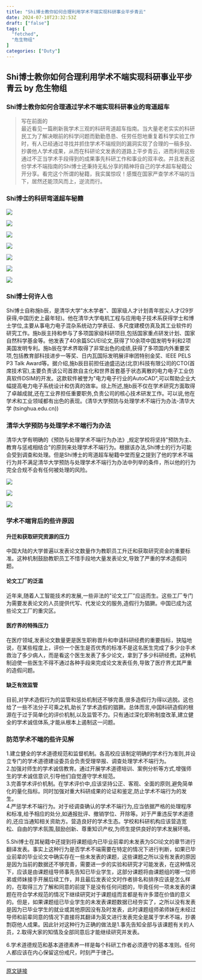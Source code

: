 ```yaml
---
title: "Shi博士教你如何合理利用学术不端实现科研事业平步青云"
date: 2024-07-10T23:32:53Z
draft: ["false"]
tags: [
  "fetched",
  "危生物组"
]
categories: ["Duty"]
---
```

Shi博士教你如何合理利用学术不端实现科研事业平步青云 by 危生物组
------
<div><section><section><h1><span>Shi博士教你如何合理通过学术不端实现科研事业的弯道超车</span></h1><blockquote><p>写在前面的<br>最近看见一篇刷新我学术三观的科研弯道超车指南。当大量老老实实的科研民工为了解决眼前的科学问题而勤勤恳恳、任劳任怨地重复着科学实验工作时，有人已经通过寻找并抓住学术不端规则的漏洞实现了合理的一稿多投、抄袭他人学术成果，从而在科研论文发表的道路上平步青云，进而利用这些通过不正当学术手段得到的成果事先科研工作和事业的双丰收。并且发表这份学术不端指南的Shi博士还秉持无私分享的精神将自己的学术超车秘籍公开分享。看完这个所谓的秘籍，我实属惊叹！感慨在国家严查学术不端的当下，居然还能顶风而上，逆流而行。</p></blockquote><h3><span>Shi博士的科研弯道超车秘籍</span></h3><p><img data-galleryid="" data-imgfileid="100001554" data-ratio="0.8691695108077361" data-s="300,640" data-src="https://mmbiz.qpic.cn/sz_mmbiz_png/V6qOSNufyVSRSeaRkKhPExIDpIibmYahCCkpm3GzXqoia6ghbL8nEktV5SNnc7YHFdEtN6icThIUY6FKUhnn326WQ/640?wx_fmt=png&amp;from=appmsg" data-type="png" data-w="879" src="https://mmbiz.qpic.cn/sz_mmbiz_png/V6qOSNufyVSRSeaRkKhPExIDpIibmYahCCkpm3GzXqoia6ghbL8nEktV5SNnc7YHFdEtN6icThIUY6FKUhnn326WQ/640?wx_fmt=png&amp;from=appmsg"></p><p><img data-galleryid="" data-imgfileid="100001555" data-ratio="0.68" data-s="300,640" data-src="https://mmbiz.qpic.cn/sz_mmbiz_png/V6qOSNufyVSRSeaRkKhPExIDpIibmYahCuyia9CWTibOyIzV0licGpHNkBmnsib8FwHFibwFnUocZroI6saTbibZSGCrw/640?wx_fmt=png&amp;from=appmsg" data-type="png" data-w="875" src="https://mmbiz.qpic.cn/sz_mmbiz_png/V6qOSNufyVSRSeaRkKhPExIDpIibmYahCuyia9CWTibOyIzV0licGpHNkBmnsib8FwHFibwFnUocZroI6saTbibZSGCrw/640?wx_fmt=png&amp;from=appmsg"></p><p><img data-galleryid="" data-imgfileid="100001557" data-ratio="0.7589388696655133" data-s="300,640" data-src="https://mmbiz.qpic.cn/sz_mmbiz_png/V6qOSNufyVSRSeaRkKhPExIDpIibmYahC7cHBAfI35Z5oMx7PQSGBTgjJ311El0rVcOp6rvViadQ3cYKXjnWiciaicw/640?wx_fmt=png&amp;from=appmsg" data-type="png" data-w="867" src="https://mmbiz.qpic.cn/sz_mmbiz_png/V6qOSNufyVSRSeaRkKhPExIDpIibmYahC7cHBAfI35Z5oMx7PQSGBTgjJ311El0rVcOp6rvViadQ3cYKXjnWiciaicw/640?wx_fmt=png&amp;from=appmsg"></p><p><img data-galleryid="" data-imgfileid="100001558" data-ratio="0.8154205607476636" data-s="300,640" data-src="https://mmbiz.qpic.cn/sz_mmbiz_png/V6qOSNufyVSRSeaRkKhPExIDpIibmYahCMx4wLRvmwMnTgJxCS4EuviblLDDoPE1PUuibrydt9y81cw47LYnFL6Mg/640?wx_fmt=png&amp;from=appmsg" data-type="png" data-w="856" src="https://mmbiz.qpic.cn/sz_mmbiz_png/V6qOSNufyVSRSeaRkKhPExIDpIibmYahCMx4wLRvmwMnTgJxCS4EuviblLDDoPE1PUuibrydt9y81cw47LYnFL6Mg/640?wx_fmt=png&amp;from=appmsg"></p><p><img data-galleryid="" data-imgfileid="100001560" data-ratio="0.9431171786120591" data-s="300,640" data-src="https://mmbiz.qpic.cn/sz_mmbiz_png/V6qOSNufyVSRSeaRkKhPExIDpIibmYahCQNwYNWMsUQzxsmK37NVR6etjFChE7h12wBsrk7mxWMgUtUWBSDjlaQ/640?wx_fmt=png&amp;from=appmsg" data-type="png" data-w="879" src="https://mmbiz.qpic.cn/sz_mmbiz_png/V6qOSNufyVSRSeaRkKhPExIDpIibmYahCQNwYNWMsUQzxsmK37NVR6etjFChE7h12wBsrk7mxWMgUtUWBSDjlaQ/640?wx_fmt=png&amp;from=appmsg"></p><p><img data-galleryid="" data-imgfileid="100001561" data-ratio="0.9682179341657208" data-s="300,640" data-src="https://mmbiz.qpic.cn/sz_mmbiz_png/V6qOSNufyVSRSeaRkKhPExIDpIibmYahCKrQMj8xI2LD3U6qVUMHmZTehEOzYicIGSibWAiaMxgNavmVibSGCOicBrWA/640?wx_fmt=png&amp;from=appmsg" data-type="png" data-w="881" src="https://mmbiz.qpic.cn/sz_mmbiz_png/V6qOSNufyVSRSeaRkKhPExIDpIibmYahCKrQMj8xI2LD3U6qVUMHmZTehEOzYicIGSibWAiaMxgNavmVibSGCOicBrWA/640?wx_fmt=png&amp;from=appmsg"></p><p><img data-galleryid="" data-imgfileid="100001562" data-ratio="0.8591385331781141" data-s="300,640" data-src="https://mmbiz.qpic.cn/sz_mmbiz_png/V6qOSNufyVSRSeaRkKhPExIDpIibmYahC6anJeMYaDvmz4d7d2lDfYLXB3oq3rl2YcK9SM415OQCEOic9IVodpEA/640?wx_fmt=png&amp;from=appmsg" data-type="png" data-w="859" src="https://mmbiz.qpic.cn/sz_mmbiz_png/V6qOSNufyVSRSeaRkKhPExIDpIibmYahC6anJeMYaDvmz4d7d2lDfYLXB3oq3rl2YcK9SM415OQCEOic9IVodpEA/640?wx_fmt=png&amp;from=appmsg"></p><h3><span>Shi博士何许人也</span></h3><p>Shi博士自称施b辰，是清华大学"水木学者"、国家级人才计划青年拔尖人才(29岁获得,中国历史上最年轻)。他在清华大学电机工程与应用电子技术系获得学士和博士学位,主要从事电力电子混杂系统动力学表征、多尺度建模仿真及其工业软件的研究工作。施b辰主持和参与了多项国家级科研项目,包括国家重点研发计划、国家自然科学基金等。他发表了40余篇SCI/EI论文,获得了10余项中国发明专利和2项美国发明专利。施b辰在学术界取得了非常出色的成绩,获得了多项国内外重要奖项,包括教育部科技进步一等奖、日内瓦国际发明展评审团特别金奖、IEEE PELS P3 Talk Award等。据介绍,施b辰目前担任迪盛迅达(北京)科技有限公司的CTO(首席技术官),主要负责该公司首款自主化和世界首套基于状态离散的电力电子工业仿真软件DSIM的开发。这款软件被誉为"电力电子行业的AutoCAD",可以帮助企业大幅提高电力电子系统设计和仿真的效率。综上所述,施b辰不仅在学术研究方面取得了卓越成就,还在工业界担任重要职务,负责公司的核心技术研发工作。可以说,他在学术和工业领域都有出色的表现。(清华大学预防与处理学术不端行为办法-清华大学 (tsinghua.edu.cn))</p><h3><span>清华大学预防与处理学术不端行为办法</span></h3><p>清华大学有明确的《预防与处理学术不端行为办法》,规定学校将坚持"预防为主、教育与惩戒相结合"的原则来处理学术不端行为。根据该办法,Shi博士的行为可能会受到调查和处理。但是Shi博士的弯道超车秘籍中堂而皇之提到了他的学术不端行为并不满足清华大学预防与处理学术不端行为办法中列举的条件，所以他的行为完全合规不会有任何被处理的风险。</p><p><img data-galleryid="" data-imgfileid="100001565" data-ratio="0.9018538713195202" data-s="300,640" data-src="https://mmbiz.qpic.cn/sz_mmbiz_png/V6qOSNufyVSRSeaRkKhPExIDpIibmYahCibOuW4tK92wcgTpnAia8jnGVP87tia1zCpWfL7O95VlFnzFic3Ke4qf2XQ/640?wx_fmt=png&amp;from=appmsg" data-type="png" data-w="917" src="https://mmbiz.qpic.cn/sz_mmbiz_png/V6qOSNufyVSRSeaRkKhPExIDpIibmYahCibOuW4tK92wcgTpnAia8jnGVP87tia1zCpWfL7O95VlFnzFic3Ke4qf2XQ/640?wx_fmt=png&amp;from=appmsg"></p><p><img data-galleryid="" data-imgfileid="100001566" data-ratio="0.8633333333333333" data-s="300,640" data-src="https://mmbiz.qpic.cn/sz_mmbiz_png/V6qOSNufyVSRSeaRkKhPExIDpIibmYahCsQvKLC6vQkB4T13S9SlEtSY7MgY4tTaYVPDdkydx1TV7YoibbapOrfw/640?wx_fmt=png&amp;from=appmsg" data-type="png" data-w="900" src="https://mmbiz.qpic.cn/sz_mmbiz_png/V6qOSNufyVSRSeaRkKhPExIDpIibmYahCsQvKLC6vQkB4T13S9SlEtSY7MgY4tTaYVPDdkydx1TV7YoibbapOrfw/640?wx_fmt=png&amp;from=appmsg"></p><p><img data-galleryid="" data-imgfileid="100001567" data-ratio="0.7282976324689966" data-s="300,640" data-src="https://mmbiz.qpic.cn/sz_mmbiz_png/V6qOSNufyVSRSeaRkKhPExIDpIibmYahCwraRsucLUTBW6sKxhpxCTTVhdgLOnCicjFcibXHbDq7GIQuJbM4icpajA/640?wx_fmt=png&amp;from=appmsg" data-type="png" data-w="887" src="https://mmbiz.qpic.cn/sz_mmbiz_png/V6qOSNufyVSRSeaRkKhPExIDpIibmYahCwraRsucLUTBW6sKxhpxCTTVhdgLOnCicjFcibXHbDq7GIQuJbM4icpajA/640?wx_fmt=png&amp;from=appmsg"></p><h3><span>学术不端背后的些许原因</span></h3><h4><span>升迁和获取研究资源的压力</span></h4><p>中国大陆的大学普遍以发表论文数量作为教职员工升迁和获取研究资金的重要标准。这种机制鼓励教职员工不惜手段地大量发表论文,导致了严重的学术造假问题。</p><h4><span>论文工厂的泛滥</span></h4><p>近年来,随着人工智能技术的发展,一些非法的"论文工厂"应运而生。这些工厂专门为需要发表论文的人员提供代写、代发论文的服务,造假行为猖獗。中国已成为这些论文工厂的重灾区。</p><h4><span>医疗界的特殊压力</span></h4><p>在医疗领域,发表论文数量更是医生职称晋升和申请科研经费的重要指标，狭隘地说，在某些程度上，评价一个医生是否优秀的标准不是这名医生完成了多少台手术救治了多少病人，而是看这个医生发表了多少论文，拿到了多少科研经费。这种机制迫使一些医生不得不通过各种手段来完成论文发表任务,导致了医疗界尤其严重的造假问题。</p><h4><span>缺乏有效监管</span></h4><p>目前,对学术造假行为的监管和惩处机制还不够完善,很多造假行为得以逃脱。这也给了一些不法分子可乘之机,助长了学术造假的猖獗。总体而言,中国科研造假的根源在于过于简单化的评价机制,以及监管不力。只有通过深化职称制度改革,建立健全的学术诚信体系,才能从根本上遏制这一问题。</p><h3><span>防范学术不端的些许见解</span></h3><p>1.建立健全的学术道德规范和监督机制。各高校应该制定明确的学术行为准则,并设立专门的学术道德建设委员会负责受理举报、调查处理学术不端行为。<br>2.加强对师生的学术诚信教育。通过开展学术道德培训、案例分析等方式,增强师生的学术诚信意识,引导他们自觉遵守学术规范。<br>3.完善学术评价机制。在学术评价中,应该坚持公正、客观、全面的原则,避免简单化的量化指标。同时加强对重大科研成果的论证和鉴定,防止学术不端行为的发生。<br>4.严惩学术不端行为。对于经调查确认的学术不端行为,应当依据严格的处理程序和标准,给予相应的处分,如通报批评、撤销学位、开除等。对于严重违反学术道德的,还应当通知相关资助方。营造良好的学术生态。学校和科研机构应该营造宽松、自由的学术氛围,鼓励创新、尊重知识产权,为师生提供良好的学术发展环境。</p></section></section><p>5.Shi博士在其秘籍中还提到将课题组内已毕业前辈的未发表为SCI论文的章节进行翻译发表。事实上这种行为是否学术不端需要在特定的情况下进行判断，如果已毕业前辈的毕业论文中确实存在一些未发表的课题，这些课题之所以没有发表的原因是因为当前的数据还不够完善，需要进一步的实验和研究才可能发表，在这种情况下，应该是由课题组导师事先告知已毕业学生，这部分课题将由课题组的哪一位师弟或师妹接手开展后续工作，并且最后发表论文时作者排名和排序应该是怎么样的，在取得三方了解和同意的前提下是没有任何问题的，毕竟任何一项未发表的课题在符合学术规范的情况下继续研究对于课题组而言都是有许多潜在价值的意义的。但是，如果课题组已毕业学生的未发表课题数据已经夯实了，之所以没有发表是因为已毕业学生的就业或其他原因没有及时发表，此时课题组师弟师妹在未经过导师和前辈同意的情况下直接将其翻译为英文进行发表完全是属于学术不端，抄袭剽窃他人成果。因此针对这种行为正确的做法是1.事先告知全部与该课题有关的人员，2.取得大家的知情及全部同意后才能继续研究并发表。</p><p>6.学术道德规范和基本道德素养一样是每个科研工作者必须遵守的基本准则。任何人都应该在内心保留这份戒尺，时刻严于律己。</p><p><mp-style-type data-value="3"></mp-style-type></p></div>  
<hr>
<a href="https://mp.weixin.qq.com/s/UsPHY7ond1gT9rAoMarfSA",target="_blank" rel="noopener noreferrer">原文链接</a>

